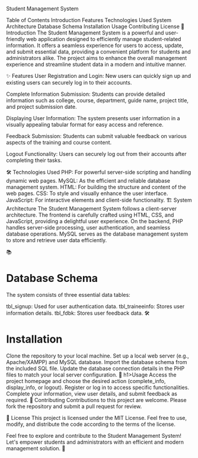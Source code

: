 Student Management System

Table of Contents
Introduction
Features
Technologies Used
System Architecture
Database Schema
Installation
Usage
Contributing
License
🚀 Introduction
The Student Management System is a powerful and user-friendly web application designed to efficiently manage student-related information. It offers a seamless experience for users to access, update, and submit essential data, providing a convenient platform for students and administrators alike. The project aims to enhance the overall management experience and streamline student data in a modern and intuitive manner.

✨ Features
User Registration and Login: New users can quickly sign up and existing users can securely log in to their accounts. <br>

Complete Information Submission: Students can provide detailed information such as college, course, department, guide name, project title, and project submission date. <br>

Displaying User Information: The system presents user information in a visually appealing tabular format for easy access and reference. <br>

Feedback Submission: Students can submit valuable feedback on various aspects of the training and course content. <br>

Logout Functionality: Users can securely log out from their accounts after completing their tasks. <br>

🛠️ Technologies Used
PHP: For powerful server-side scripting and handling dynamic web pages.
MySQL: As the efficient and reliable database management system.
HTML: For building the structure and content of the web pages.
CSS: To style and visually enhance the user interface.
JavaScript: For interactive elements and client-side functionality.
🏗️ System Architecture
The Student Management System follows a client-server architecture. The frontend is carefully crafted using HTML, CSS, and JavaScript, providing a delightful user experience. On the backend, PHP handles server-side processing, user authentication, and seamless database operations. MySQL serves as the database management system to store and retrieve user data efficiently.

📚 <h1>Database Schema</h1>
The system consists of three essential data tables:

tbl_signup: Used for user authentication data.
tbl_traineeinfo: Stores user information details.
tbl_fdbk: Stores user feedback data.
🛠️ <h1>Installation</h1>
Clone the repository to your local machine.
Set up a local web server (e.g., Apache/XAMPP) and MySQL database.
Import the database schema from the included SQL file.
Update the database connection details in the PHP files to match your local server configuration.
🚀 h1>Usage</h1>
Access the project homepage and choose the desired action (complete_info, display_info, or logout).
Register or log in to access specific functionalities.
Complete your information, view user details, and submit feedback as required.
👥 Contributing
Contributions to this project are welcome. Please fork the repository and submit a pull request for review.

📝 License
This project is licensed under the MIT License. Feel free to use, modify, and distribute the code according to the terms of the license.

Feel free to explore and contribute to the Student Management System! Let's empower students and administrators with an efficient and modern management solution. 🎉
